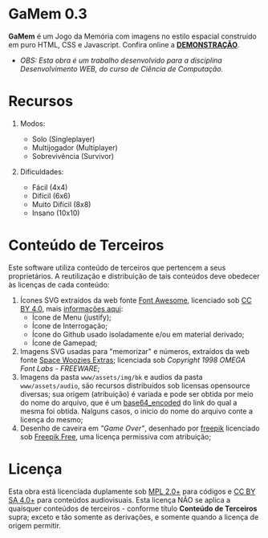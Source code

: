 # GaMem 0.3

**GaMem** é um Jogo da Memória com imagens no estilo espacial construído em puro HTML, CSS e Javascript. Confira online a **[DEMONSTRAÇÃO](http://gamem.jcem.pro)**.

- *OBS: Esta obra é um trabalho desenvolvido para a disciplina *Desenvolvimento WEB*, do curso de Ciência de Computação.*

# Recursos

1. Modos:

   - Solo (Singleplayer)
   - Multijogador (Multiplayer)
   - Sobrevivência (Survivor)

2. Dificuldades:
   - Fácil (4x4)
   - Difícil (6x6)
   - Muito Difícil (8x8)
   - Insano (10x10)

# Conteúdo de Terceiros

Este software utiliza conteúdo de terceiros que pertencem a seus proprietários. A reutilização e distribuição de tais conteúdos deve obedecer às licenças de cada conteúdo:

1. Ícones SVG extraídos da web fonte [Font Awesome](https://fontawesome.com/), licenciado sob [CC BY 4.0](https://creativecommons.org/licenses/by/4.0/), mais [informações aqui](https://fontawesome.com/license):
   - Ícone de Menu (justify);
   - Ícone de Interrogação;
   - Ícone do Github usado isoladamente e/ou em material derivado;
   - Ícone de Gamepad;
2. Imagens SVG usadas para "memorizar" e números, extraídos da web fonte [Space Woozies Extras](https://fonts2u.com/space-woozies-extras.font); licenciada sob _Copyright 1998 OMEGA Font Labs - FREEWARE_;
3. Imagens da pasta `www/assets/img/bk` e audios da pasta `www/assets/audio`, são recursos distribuídos sob licensas opensource diversas; sua origem (atribuição) é variada e pode ser obtida por meio do nome do arquivo, que é um [base64_encoded](https://pt.wikipedia.org/wiki/Base64) do link do qual a mesma foi obtida. Nalguns casos, o inicio do nome do arquivo conte a licença do mesmo;
4. Desenho de caveira em _"Game Over"_, desenhado por [freepik](https://br.freepik.com/vetores-gratis/colecao-de-adesivos-minimalistas-de-halloween-em-laranja-e-preto_1284260.htm#term=dead&page=1&position=4) licenciado sob [Freepik Free](https://profile.freepik.com/license/free), uma licença permissiva com atribuição;

# Licença

Esta obra está licenciada duplamente sob [MPL 2.0+](https://opensource.org/licenses/MPL-2.0) para códigos e [CC BY SA 4.0+](https://creativecommons.org/licenses/by-sa/4.0/) para conteúdos audiovisuais. Esta licença NÃO se aplica a quaisquer conteúdos de terceiros - conforme título **Conteúdo de Terceiros** supra; exceto e tão somente as derivações, e somente quando a licença de origem permitir.
